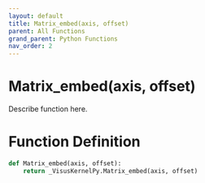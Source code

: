 ```yaml
---
layout: default
title: Matrix_embed(axis, offset)
parent: All Functions
grand_parent: Python Functions
nav_order: 2
---
```


# Matrix_embed(axis, offset)

Describe function here.

# Function Definition

```python
def Matrix_embed(axis, offset):
    return _VisusKernelPy.Matrix_embed(axis, offset)
```